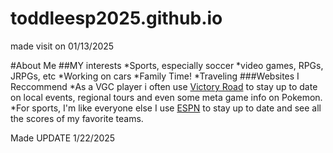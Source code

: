 # toddleesp2025.github.io
made visit on 01/13/2025

#About Me
##MY interests
  *Sports, especially soccer
  *video games, RPGs, JRPGs, etc
  *Working on cars
  *Family Time!
  *Traveling
###Websites I Reccommend
  *As a VGC player i often use [Victory Road](www.Victoryroad.pro) to stay up to date on local events, regional tours and even some meta game info on Pokemon.
  *For sports, I'm like everyone else I use [ESPN](wwww.espn.com) to stay up to date and see all the scores of my favorite teams.

  Made UPDATE 1/22/2025
